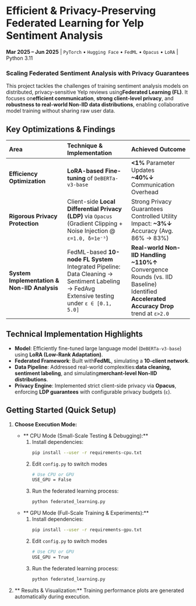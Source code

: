 # Efficient & Privacy-Preserving Federated Learning for Yelp Sentiment Analysis

​**Mar 2025 – Jun 2025**​ | `PyTorch` • `Hugging Face` • `FedML` • `Opacus` • `LoRA` | Python 3.11

### Scaling Federated Sentiment Analysis with Privacy Guarantees
This project tackles the challenges of training sentiment analysis models on distributed, privacy-sensitive Yelp reviews using ​**Federated Learning (FL)​**. It focuses on ​**efficient communication**, ​**strong client-level privacy**, and ​**robustness to real-world Non-IID data distributions**, enabling collaborative model training without sharing raw user data.

## Key Optimizations & Findings

| ​**Area**​                            | ​**Technique & Implementation**​             | ​**Achieved Outcome**​                                                                  |
| :---------------------------------- | :----------------------------------------- | :------------------------------------------------------------------------------------ |
| ​**Efficiency Optimization**​       | ​**LoRA-based Fine-tuning**​ of `DeBERTa-v3-base` | ​**​<1%​**​ Parameter Updates <br> ​**~40%↓**​ Communication Overhead                 |
| ​**Rigorous Privacy Protection**​  | Client-side ​**Local Differential Privacy (LDP)​**​ via `Opacus` <br> (Gradient Clipping + Noise Injection @ `ε=1.0, δ=1e⁻⁵`) | Strong Privacy Guarantees <br> Controlled Utility Impact: ​**~3%↓**​ Accuracy (Avg. 86% → 83%) |
| ​**System Implementation & Non-IID Analysis**​ | FedML-based ​**10-node FL System**​ <br> Integrated Pipeline: Data Cleaning → Sentiment Labeling → FedAvg <br> Extensive testing under `ε ∈ [0.1, 5.0]` | ​**Real-world Non-IID Handling**​ <br> ​**~110%↑**​ Convergence Rounds (vs. IID Baseline) <br> Identified ​**Accelerated Accuracy Drop**​ trend at `ε>2.0` |

## Technical Implementation Highlights

*   ​**Model**: Efficiently fine-tuned large language model (`DeBERTa-v3-base`) using ​**LoRA (Low-Rank Adaptation)​**.
*   ​**Federated Framework**: Built with ​**FedML**, simulating a ​**10-client network**.
*   ​**Data Pipeline**: Addressed real-world complexities: ​**data cleaning, sentiment labeling**, and simulating ​**merchant-level Non-IID distributions**.
*   ​**Privacy Engine**: Implemented strict client-side privacy via ​**Opacus**, enforcing ​**LDP guarantees**​ with configurable privacy budgets (`ε`).

## Getting Started (Quick Setup)

1.  ​**Choose Execution Mode:​**​

    *   ​** CPU Mode (Small-Scale Testing & Debugging):​**​
        1.  Install dependencies:
            ```bash
            pip install --user -r requirements-cpu.txt
            ```
        2.  Edit `config.py` to switch modes
            ```bash
            # Use CPU or GPU
            USE_GPU = False  
            ```
        2.  Run the federated learning process:
            ```bash
            python federated_learning.py
            ```
    *   ​** GPU Mode (Full-Scale Training & Experiments):​**​
        1.  Install dependencies:
            ```bash
            pip install --user -r requirements-gpu.txt
            ```
        2.  Edit `config.py` to switch modes
            ```bash
            # Use CPU or GPU
            USE_GPU = True  
            ```
        2.  Run the federated learning process:
            ```bash
            python federated_learning.py
            ```

3.  ​** Results & Visualization:​**​ Training performance plots are generated automatically during execution.
